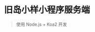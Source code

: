 <!--
 * @Author: Hale
 * @Description: 
 * @Date: 2019-05-17
 * @LastEditTime: 2019-05-17
 -->
# 旧岛小样小程序服务端

> 使用 Node.js + Koa2 开发